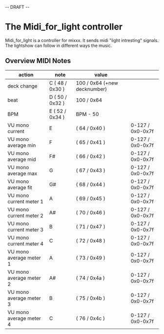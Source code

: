 \-- DRAFT --

# The Midi\_for\_light controller

Midi\_for\_light is a controller for mixxx. It sends midi "light
intresting" signals. The lightshow can follow in different ways the
music.

## Overview MIDI Notes

| action                  | note            | value                        |                  |
| ----------------------- | --------------- | ---------------------------- | ---------------- |
| deck change             | C ( 48 / 0x30 ) | 100 / 0x64 (+new decknumber) |                  |
| beat                    | D ( 50 / 0x32 ) | 100 / 0x64                   |                  |
| BPM                     | E ( 52 / 0x34 ) | BPM - 50                     |                  |
| VU mono current         | E               | ( 64 / 0x40 )                | 0-127 / 0x0-0x7f |
| VU mono average min     | F               | ( 65 / 0x41 )                | 0-127 / 0x0-0x7f |
| VU mono average mid     | F\#             | ( 66 / 0x42 )                | 0-127 / 0x0-0x7f |
| VU mono average max     | G               | ( 67 / 0x43 )                | 0-127 / 0x0-0x7f |
| VU mono average fit     | G\#             | ( 68 / 0x44 )                | 0-127 / 0x0-0x7f |
| VU mono current meter 1 | A               | ( 69 / 0x45 )                | 0-127 / 0x0-0x7f |
| VU mono current meter 2 | A\#             | ( 70 / 0x46 )                | 0-127 / 0x0-0x7f |
| VU mono current meter 3 | B               | ( 71 / 0x47 )                | 0-127 / 0x0-0x7f |
| VU mono current meter 4 | C               | ( 72 / 0x48 )                | 0-127 / 0x0-0x7f |
| VU mono average meter 1 | A               | ( 73 / 0x49 )                | 0-127 / 0x0-0x7f |
| VU mono average meter 2 | A\#             | ( 74 / 0x4a )                | 0-127 / 0x0-0x7f |
| VU mono average meter 3 | B               | ( 75 / 0x4b )                | 0-127 / 0x0-0x7f |
| VU mono average meter 4 | C               | ( 76 / 0x4c )                | 0-127 / 0x0-0x7f |
